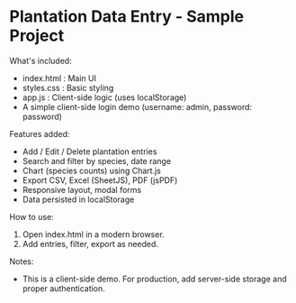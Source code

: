 Plantation Data Entry - Sample Project
====================================

What's included:
- index.html : Main UI
- styles.css : Basic styling
- app.js     : Client-side logic (uses localStorage)
- A simple client-side login demo (username: admin, password: password)

Features added:
- Add / Edit / Delete plantation entries
- Search and filter by species, date range
- Chart (species counts) using Chart.js
- Export CSV, Excel (SheetJS), PDF (jsPDF)
- Responsive layout, modal forms
- Data persisted in localStorage

How to use:
1. Open index.html in a modern browser.
2. Add entries, filter, export as needed.

Notes:
- This is a client-side demo. For production, add server-side storage and proper authentication.
